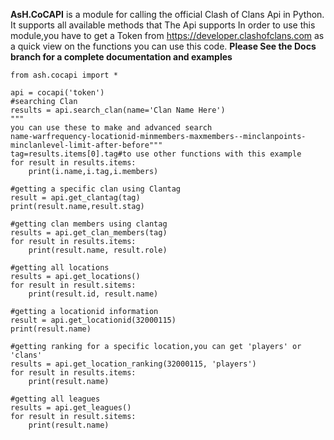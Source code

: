 **AsH.CoCAPI** is a module for calling the official Clash of Clans Api in Python.
It supports all available methods that The Api supports
In order to use this module,you have to get a Token from https://developer.clashofclans.com
as a quick view on the functions you can use this code.
**Please See the Docs branch for a complete documentation and examples**

    from ash.cocapi import *
    
    api = cocapi('token')
    #searching Clan
    results = api.search_clan(name='Clan Name Here')
    """
    you can use these to make and advanced search
    name-warfrequency-locationid-minmembers-maxmembers--minclanpoints-minclanlevel-limit-after-before"""
    tag=results.items[0].tag#to use other functions with this example
    for result in results.items:
        print(i.name,i.tag,i.members)
    
    #getting a specific clan using Clantag
    result = api.get_clantag(tag)
    print(result.name,result.stag)
    
    #getting clan members using clantag
    results = api.get_clan_members(tag)
    for result in results.items:
        print(result.name, result.role)
    
    #getting all locations
    results = api.get_locations()
    for result in result.sitems:
        print(result.id, result.name)
    
    #getting a locationid information
    result = api.get_locationid(32000115)
    print(result.name)
    
    #getting ranking for a specific location,you can get 'players' or 'clans'
    results = api.get_location_ranking(32000115, 'players')
    for result in results.items:
        print(result.name)
    
    #getting all leagues
    results = api.get_leagues()
    for result in result.sitems:
        print(result.name)


